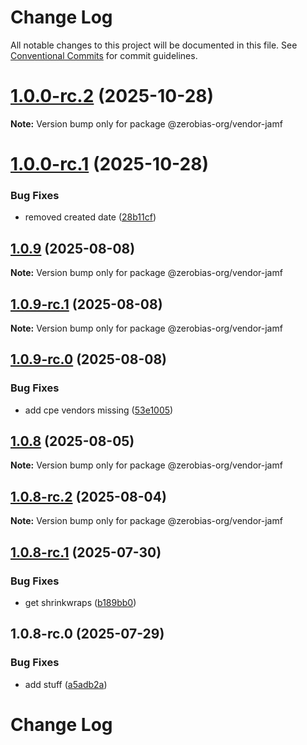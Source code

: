 # Change Log

All notable changes to this project will be documented in this file.
See [Conventional Commits](https://conventionalcommits.org) for commit guidelines.

# [1.0.0-rc.2](https://github.com/zerobias-org/vendor/compare/@zerobias-org/vendor-jamf@1.0.0-rc.1...@zerobias-org/vendor-jamf@1.0.0-rc.2) (2025-10-28)

**Note:** Version bump only for package @zerobias-org/vendor-jamf





# [1.0.0-rc.1](https://github.com/zerobias-org/vendor/compare/@zerobias-org/vendor-jamf@1.0.9...@zerobias-org/vendor-jamf@1.0.0-rc.1) (2025-10-28)


### Bug Fixes

* removed created date ([28b11cf](https://github.com/zerobias-org/vendor/commit/28b11cf2563e9cdadd4b1dc83edd60d2fcd01df0))





## [1.0.9](https://github.com/zerobias-org/vendor/compare/@zerobias-org/vendor-jamf@1.0.9-rc.1...@zerobias-org/vendor-jamf@1.0.9) (2025-08-08)

**Note:** Version bump only for package @zerobias-org/vendor-jamf





## [1.0.9-rc.1](https://github.com/zerobias-org/vendor/compare/@zerobias-org/vendor-jamf@1.0.9-rc.0...@zerobias-org/vendor-jamf@1.0.9-rc.1) (2025-08-08)

**Note:** Version bump only for package @zerobias-org/vendor-jamf





## [1.0.9-rc.0](https://github.com/zerobias-org/vendor/compare/@zerobias-org/vendor-jamf@1.0.8...@zerobias-org/vendor-jamf@1.0.9-rc.0) (2025-08-08)


### Bug Fixes

* add cpe vendors missing ([53e1005](https://github.com/zerobias-org/vendor/commit/53e100520e848be73b2cba8a0ef4f184844b8abb))





## [1.0.8](https://github.com/zerobias-org/vendor/compare/@zerobias-org/vendor-jamf@1.0.8-rc.2...@zerobias-org/vendor-jamf@1.0.8) (2025-08-05)

**Note:** Version bump only for package @zerobias-org/vendor-jamf





## [1.0.8-rc.2](https://github.com/zerobias-org/vendor/compare/@zerobias-org/vendor-jamf@1.0.8-rc.1...@zerobias-org/vendor-jamf@1.0.8-rc.2) (2025-08-04)

**Note:** Version bump only for package @zerobias-org/vendor-jamf





## [1.0.8-rc.1](https://github.com/zerobias-org/vendor/compare/@zerobias-org/vendor-jamf@1.0.8-rc.0...@zerobias-org/vendor-jamf@1.0.8-rc.1) (2025-07-30)


### Bug Fixes

* get shrinkwraps ([b189bb0](https://github.com/zerobias-org/vendor/commit/b189bb0cf53ad66427530ccc0eab7824527942d3))





## 1.0.8-rc.0 (2025-07-29)


### Bug Fixes

* add stuff ([a5adb2a](https://github.com/zerobias-org/vendor/commit/a5adb2aecd0670c42e9077affecb6a047bf30fc6))





# Change Log
